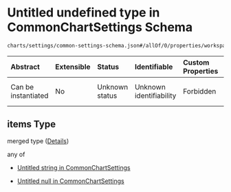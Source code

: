 # Untitled undefined type in CommonChartSettings Schema

```txt
charts/settings/common-settings-schema.json#/allOf/0/properties/workspaceName/items
```



| Abstract            | Extensible | Status         | Identifiable            | Custom Properties | Additional Properties | Access Restrictions | Defined In                                                                                                 |
| :------------------ | :--------- | :------------- | :---------------------- | :---------------- | :-------------------- | :------------------ | :--------------------------------------------------------------------------------------------------------- |
| Can be instantiated | No         | Unknown status | Unknown identifiability | Forbidden         | Allowed               | none                | [common-settings-schema.json\*](../out/charts/settings/common-settings-schema.json "open original schema") |

## items Type

merged type ([Details](common-settings-schema-allof-0-properties-workspacename-items.md))

any of

* [Untitled string in CommonChartSettings](common-settings-schema-allof-0-properties-workspacename-items-anyof-0.md "check type definition")

* [Untitled null in CommonChartSettings](common-settings-schema-allof-0-properties-workspacename-items-anyof-1.md "check type definition")
